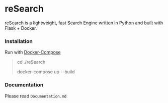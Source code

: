 # reSearch

reSearch is a lightweight, fast Search Engine written in Python and built with Flask + Docker.



### Installation

Run with [Docker-Compose](https://docs.docker.com/compose/)

> cd ./reSearch
>
> docker-compose up --build



### Documentation

Please read `Documentation.md`
